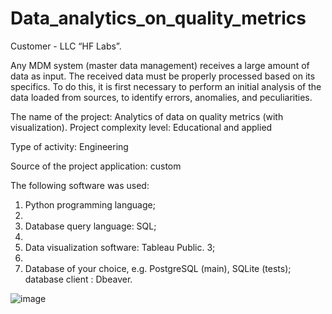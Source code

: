 # Data_analytics_on_quality_metrics
Customer -
LLC “HF Labs”.

Any MDM system (master data management) receives a large amount of data as input. The received data must be properly processed based on its specifics. To do this, it is first necessary to perform an initial analysis of the data loaded from sources, to identify errors, anomalies, and peculiarities. 



The name of the project:
Analytics of data on quality metrics (with visualization).
Project complexity level: 
Educational and applied

Type of activity: 
Engineering

Source of the project application: 
custom

The following software was used: 

1.	Python programming language;
2.	
3.	Database query language: SQL;
4.	
5.	Data visualization software: Tableau Public. 3;
6.	
7.	Database of your choice, e.g. PostgreSQL (main), SQLite (tests); database client : Dbeaver.



![image](https://github.com/user-attachments/assets/ba2b960b-c5f5-47b5-b0af-d97ea9a5b824)
